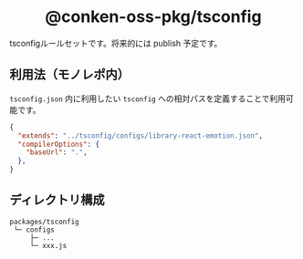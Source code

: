 <h1 align="center">@conken-oss-pkg/tsconfig</h1>

tsconfigルールセットです。将来的には publish 予定です。

## 利用法（モノレポ内）
`tsconfig.json` 内に利用したい `tsconfig` への相対パスを定義することで利用可能です。

```json
{
  "extends": "../tsconfig/configs/library-react-emotion.json",
  "compilerOptions": {
    "baseUrl": ".",
  },
}

```

## ディレクトリ構成

```
packages/tsconfig
 └─ configs
     ├─ ...
     └─ xxx.js
```
